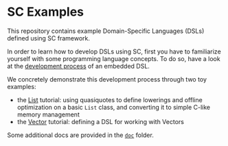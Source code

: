 SC Examples
===============

This repository contains example Domain-Specific Languages (DSLs) defined using SC framework.

In order to learn how to develop DSLs using SC, first you have to familiarize yourself with some programming language concepts. 
To do so, have a look at the [development process](https://github.com/epfldata/sc-examples/blob/master/doc/DevProcess.md) of an embedded DSL.

We concretely demonstrate this development process through two toy examples:
 * the [List](https://github.com/epfldata/sc-examples/blob/master/newtuto) tutorial: using quasiquotes to define lowerings and offline optimization on a basic `List` class, and converting it to simple C-like memory management
 * the [Vector](https://github.com/epfldata/sc-examples/blob/master/vector-dsl) tutorial: defining a DSL for working with Vectors
 
Some additional docs are provided in the [`doc`](https://github.com/epfldata/sc-examples/blob/master/doc) folder.
